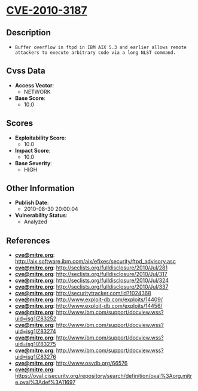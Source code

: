 
# [CVE-2010-3187](https://cve.mitre.org/cgi-bin/cvename.cgi?name=CVE-2010-3187)

## Description

- `Buffer overflow in ftpd in IBM AIX 5.3 and earlier allows remote attackers to execute arbitrary code via a long NLST command.`

## Cvss Data

- **Access Vector**:
  - NETWORK
- **Base Score**:
  - 10.0

## Scores

- **Exploitability Score**:
  - 10.0
- **Impact Score**:
  - 10.0
- **Base Severity**:
  - HIGH

## Other Information

- **Publish Date**:
  - 2010-08-30 20:00:04
- **Vulnerability Status**:
  - Analyzed

## References

- **cve@mitre.org**: http://aix.software.ibm.com/aix/efixes/security/ftpd_advisory.asc
- **cve@mitre.org**: http://seclists.org/fulldisclosure/2010/Jul/281
- **cve@mitre.org**: http://seclists.org/fulldisclosure/2010/Jul/317
- **cve@mitre.org**: http://seclists.org/fulldisclosure/2010/Jul/324
- **cve@mitre.org**: http://seclists.org/fulldisclosure/2010/Jul/337
- **cve@mitre.org**: http://securitytracker.com/id?1024368
- **cve@mitre.org**: http://www.exploit-db.com/exploits/14409/
- **cve@mitre.org**: http://www.exploit-db.com/exploits/14456/
- **cve@mitre.org**: http://www.ibm.com/support/docview.wss?uid=isg1IZ83252
- **cve@mitre.org**: http://www.ibm.com/support/docview.wss?uid=isg1IZ83274
- **cve@mitre.org**: http://www.ibm.com/support/docview.wss?uid=isg1IZ83275
- **cve@mitre.org**: http://www.ibm.com/support/docview.wss?uid=isg1IZ83276
- **cve@mitre.org**: http://www.osvdb.org/66576
- **cve@mitre.org**: https://oval.cisecurity.org/repository/search/definition/oval%3Aorg.mitre.oval%3Adef%3A11697
